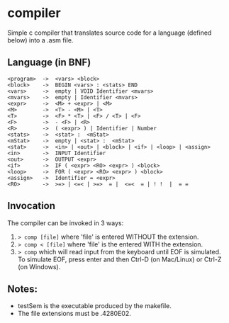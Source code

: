 # compiler

Simple c compiler that translates source code for a language (defined below) into a .asm file.  

## Language (in BNF)

```
<program>  ->  <vars> <block>  
<block>    ->  BEGIN <vars> : <stats> END  
<vars>     ->  empty | VOID Identifier <mvars>  
<mvars>    ->  empty | Identifier <mvars>  
<expr>     ->  <M> + <expr> | <M>  
<M>        ->  <T> - <M> | <T>  
<T>        ->  <F> * <T> | <F> / <T> | <F>  
<F>        ->  - <F> | <R>  
<R>        ->  ( <expr> ) | Identifier | Number  
<stats>    ->  <stat> :  <mStat>  
<mStat>    ->  empty | <stat> :  <mStat>  
<stat>     ->  <in> | <out> | <block> | <if> | <loop> | <assign>  
<in>       ->  INPUT Identifier  
<out>      ->  OUTPUT <expr>  
<if>       ->  IF ( <expr> <RO> <expr> ) <block>  
<loop>     ->  FOR ( <expr> <RO> <expr> ) <block>  
<assign>   ->  Identifier = <expr> 
<RO>       ->  >=> | <=< | >=>  = |  <=<  = | ! !  |  = =
```

## Invocation

The compiler can be invoked in 3 ways:
  1) `> comp [file]` where 'file' is entered WITHOUT the extension.  
  2) `> comp < [file]` where 'file' is the entered WITH the extension.  
  3) `> comp` which will read input from the keyboard until EOF is simulated.  
     To simulate EOF, press enter and then Ctrl-D (on Mac/Linux) or Ctrl-Z (on Windows).  
     
## Notes:
* testSem is the executable produced by the makefile.  
* The file extensions must be .4280E02.
